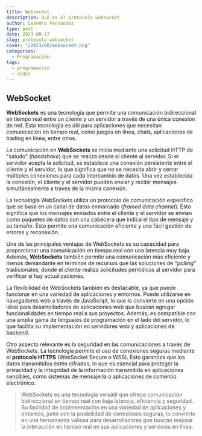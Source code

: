 ```yaml
---
title: Websocket
description: Qué es el protocolo websocket
author: Leandro Fernandez
type: post
date: 2023-08-17
slug: protocolo-websocket
cover: "/2023/08/websocket.png"
categories:
  - Programación
tags:
  - programación
  - redes
---
```


## WebSocket

**WebSockets** es una tecnología que permite una comunicación bidireccional en tiempo real entre un cliente y un servidor a través de una única conexión de red. Esta tecnología es útil para aplicaciones que necesitan comunicación en tiempo real, como juegos en línea, chats, aplicaciones de trading en línea, entre otros.

La comunicación en **WebSockets** se inicia mediante una solicitud HTTP de "saludo" (_handshake_) que se realiza desde el cliente al servidor. Si el servidor acepta la solicitud, se establece una conexión persistente entre el cliente y el servidor, lo que significa que no se necesita abrir y cerrar múltiples conexiones para cada intercambio de datos. Una vez establecida la conexión, el cliente y el servidor pueden enviar y recibir mensajes simultáneamente a través de la misma conexión.

La tecnología WebSockets utiliza un protocolo de comunicación específico que se basa en un canal de datos enmarcado (_framed data channel_). Esto significa que los mensajes enviados entre el cliente y el servidor se envían como paquetes de datos con una cabecera que indica el tipo de mensaje y su tamaño. Esto permite una comunicación eficiente y una fácil gestión de errores y reconexión.

Una de las principales ventajas de WebSockets es su capacidad para proporcionar una comunicación en tiempo real con una latencia muy baja. Además, **WebSockets** también permite una comunicación más eficiente y menos demandante en términos de recursos que las soluciones de "_polling_" tradicionales, donde el cliente realiza solicitudes periódicas al servidor para verificar si hay actualizaciones.

La flexibilidad de WebSockets también es destacable, ya que puede funcionar en una variedad de aplicaciones y entornos. Puede utilizarse en navegadores web a través de JavaScript, lo que lo convierte en una opción ideal para desarrolladores de aplicaciones web que buscan agregar funcionalidades en tiempo real a sus proyectos. Además, es compatible con una amplia gama de lenguajes de programación en el lado del servidor, lo que facilita su implementación en servidores web y aplicaciones de backend.

Otro aspecto relevante es la seguridad en las comunicaciones a través de WebSockets. La tecnología permite el uso de conexiones seguras mediante el **protocolo HTTPS** (WebSocket Secure o WSS). Esto garantiza que los datos transmitidos estén cifrados, lo que es esencial para proteger la privacidad y la integridad de la información transmitida en aplicaciones sensibles, como sistemas de mensajería o aplicaciones de comercio electrónico.

> WebSockets es una tecnología versátil que ofrece comunicación bidireccional en tiempo real con baja latencia, eficiencia y seguridad. Su facilidad de implementación en una variedad de aplicaciones y entornos, junto con la posibilidad de conexiones seguras, lo convierte en una herramienta valiosa para desarrolladores que buscan mejorar la interacción en tiempo real en sus aplicaciones y servicios en línea.